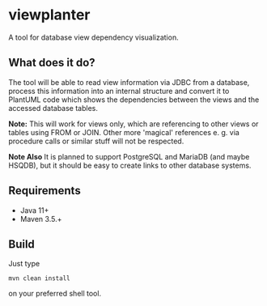 # viewplanter
A tool for database view dependency visualization.


## What does it do?

The tool will be able to read view information via JDBC from a database, process this information into an internal 
structure and convert it to PlantUML code which shows the dependencies between the views and the accessed database 
tables.

**Note:** This will work for views only, which are referencing to other views or tables using FROM or JOIN. Other more 
'magical' references e. g. via procedure calls or similar stuff will not be respected.

**Note Also** It is planned to support PostgreSQL and MariaDB (and maybe HSQDB), but it should be easy to create links 
to other database systems.


## Requirements

* Java 11+
* Maven 3.5.+


## Build

Just type

```
mvn clean install
```

on your preferred shell tool.
